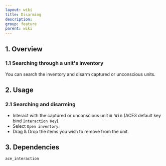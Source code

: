 ```yaml
---
layout: wiki
title: Disarming
description: 
group: feature
parent: wiki
---
```


## 1. Overview

### 1.1 Searching through a unit's inventory
You can search the inventory and disarm captured or unconscious units.

## 2. Usage

### 2.1 Searching and disarming
- Interact with the captured or unconscious unit <kbd>⊞&nbsp;Win</kbd> (ACE3 default key bind `Interaction Key`).
- Select `Open inventory`.
- Drag & Drop the items you wish to remove from the unit.

## 3. Dependencies

`ace_interaction`
